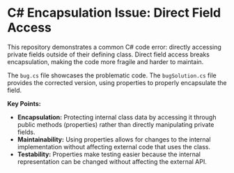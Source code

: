 # C# Encapsulation Issue: Direct Field Access

This repository demonstrates a common C# code error: directly accessing private fields outside of their defining class.  Direct field access breaks encapsulation, making the code more fragile and harder to maintain.

The `bug.cs` file showcases the problematic code.  The `bugSolution.cs` file provides the corrected version, using properties to properly encapsulate the field.

**Key Points:**

* **Encapsulation:** Protecting internal class data by accessing it through public methods (properties) rather than directly manipulating private fields.
* **Maintainability:**  Using properties allows for changes to the internal implementation without affecting external code that uses the class.
* **Testability:** Properties make testing easier because the internal representation can be changed without affecting the external API.
